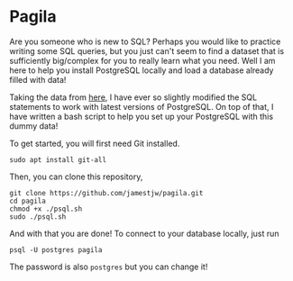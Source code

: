 # Pagila

Are you someone who is new to SQL? Perhaps you would like to practice writing some SQL queries, but you just can't seem to find a dataset that is sufficiently big/complex for you to really learn what you need. Well I am here to help you install PostgreSQL locally and load a database already filled with data!

Taking the data from [here](https://github.com/devrimgunduz/pagila), I have ever so slightly modified the SQL statements to work with latest versions of PostgreSQL. On top of that, I have written a bash script to help you set up your PostgreSQL with this dummy data!

To get started, you will first need Git installed.

`sudo apt install git-all`

Then, you can clone this repository,

```
git clone https://github.com/jamestjw/pagila.git
cd pagila
chmod +x ./psql.sh
sudo ./psql.sh
```

And with that you are done!  To connect to your database locally, just run

`psql -U postgres pagila`

The password is also `postgres` but you can change it!